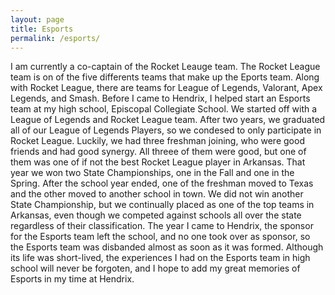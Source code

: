 ```yaml
---
layout: page
title: Esports
permalink: /esports/
---
```


I am currently a co-captain of the Rocket Leauge team. The Rocket League team is on of the five differents teams that make up the Eports team. Along with Rocket League, there are teams for League of Legends, Valorant, Apex Legends, and Smash. Before I came to Hendrix, I helped start an Esports team at my high school, Episcopal Collegiate School. We started off with a League of Legends and Rocket League team. After two years, we graduated all of our League of Legends Players, so we condesed to only participate in Rocket League. Luckily, we had three freshman joining, who were good friends and had good synergy. All threee of them were good, but one of them was one of if not the best Rocket League player in Arkansas. That year we won two State Championships, one in the Fall and one in the Spring. After the school year ended, one of the freshman moved to Texas and the other moved to another school in town. We did not win another State Championship, but we continually placed as one of the top teams in Arkansas, even though we competed against schools all over the state regardless of their classification. The year I came to Hendrix, the sponsor for the Esports team left the school, and no one took over as sponsor, so the Esports team was disbanded almost as soon as it was formed. Although its life was short-lived, the experiences I had on the Esports team in high school will never be forgoten, and I hope to add my great memories of Esports in my time at Hendrix.
